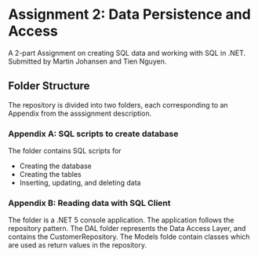 # Assignment 2: Data Persistence and Access
A 2-part Assignment on creating SQL data and working with SQL in .NET.
Submitted by Martin Johansen and Tien Nguyen.

## Folder Structure
The repository is divided into two folders, each corresponding to an Appendix from the asssignment description.

### Appendix A: SQL scripts to create database
The folder contains SQL scripts for
* Creating the database
* Creating the tables
* Inserting, updating, and deleting data

### Appendix B: Reading data with SQL Client 
The folder is a .NET 5 console application. The application follows the repository pattern. The DAL folder represents the Data Access Layer, and contains the CustomerRepository. The Models folde contain classes which are used as return values in the repository.
